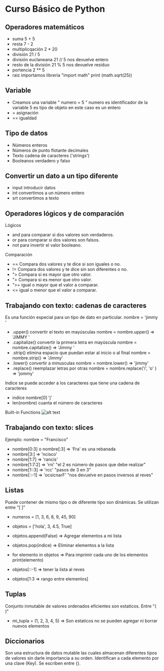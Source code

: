 # Curso Básico de Python
Operadores matemáticos
----------------------
- suma 5 + 5 
- resta 7 - 2
- multiplicqación 2 * 20
- división 21 / 5
- división euclaneana 21 // 5 nos devuelve entero
- resto de la división 21 % 5 nos devuelve residuo
- portencia 2 ** 5
- raiz importamos libreria "import math" print (math.sqrt(25))

Variable
--------
- Creamos una variable " numero = 5 "
    numero es identificador de la variable
    5 es tipo de objeto en este caso es un entero
- = asignación
- == igualdad

Tipo de datos
-------------
- Números enteros 
- Números de punto flotante decimales
- Texto cadena de caracteres ('strings')
- Booleanos verdadero y falso

Convertir un dato a un tipo diferente
-------------------------------------
- input introducir datos 
- int convertimos a un número entero
- srt convertimos a texto

Operadores lógicos y de comparación
-----------------------------------
Lógicos
- and para comparar si dos valores son verdaderos.
- or para comparar si dos valores son falsos.
- not para invertir el valor booleano.

Comparación
- == Compara dos valores y te dice si son iguales o no.
- != Compara dos valores y te dice sin son diferentes o no.
- "> Compara si es mayor que otro valor.
- "> Compara si es menor que otro valor.
- ">= igual o mayor que el valor a comparar.
- <= igual o menor que el valor a comparar.

Trabajando con texto: cadenas de caracteres
--------------------------------------------
Es una función especial para un tipo de dato en particular.
nombre = 'jimmy ' 
- .upper() convertir el texto en mayúsculas
    nombre = nombre.upper() => 'JIMMY '
- .capitalize() convertir la primera letra en mayúscula
    nombre = nombre.capitalize() => 'Jimmy '
- .strip() elimina espacio que puedan estar al inicio o al final
    nombre = nombre.strip() => 'Jimmy'
- .lower() convertir a minusculas
    nombre = nombre.lower() => 'jimmy'
- .replace() reemplazar letras por otras
    nombre = nombre.replace('i', 'o' ) => 'jommy'

Indice se puede acceder a los caracteres que tiene una cadena de caracteres
- indice nombre[0]
    'j'
- len(nombre) cuanta el número de caracteres

Built-in Functions
![alt text](https://static.platzi.com/media/user_upload/Build-int%20functions-e1b3d053-5c76-4ffe-b6b3-5a61e062d77c.jpg)

Trabajando con texto: slices
----------------------------
Ejemplo:
  nombre = "Francisco"
  - nombre[0:3] o nombre[:3] => 'Fra' es una rebanada
  - nombre[3:] => 'ncisco'
  - nombre[1:7] => 'rancis'
  - nombre[1:7:2] => 'rni'  "el 2 es número de pasos que debe realizar"
  - nombre[1::3] => 'rcc' "pasos de 3 en 3"
  - nombre[::-1] => 'ocsicnarF' "nos devuelve en pasos inversos al reves"

Listas
------
Puede contener de mismo tipo o de diferente tipo son dinámicas. Se utilizan entre "[ ]"
- numeros = [1, 3, 6, 8, 9, 45, 90] 
- objetos = ['hola', 3, 4.5, True]

- objetos.append(False) => Agregar elementos a mi lista
- objetos.pop(indice) => Eliminar elementos a la lista
- for elemento in objetos => Para imprimir cada uno de los elementos 
      print(elemento)
- objetos[::-1] => tener la lista al reves
- objetos[1:3 => rango entre elementos]

Tuplas
------
Conjunto inmutable de valores ordenados eficientes son estaticos. Entre "( )"
- mi_tupla = (1, 2, 3, 4, 5) => Son estaticos no se pueden agregar ni borrar nuevos elementos

Diccionarios
------------
Son una estructura de datos mutable las cuales almacenan diferentes tipos de valores sin darle importancia a su orden. Identifican a cada elemento por una clave (Key). Se escriben entre {}.